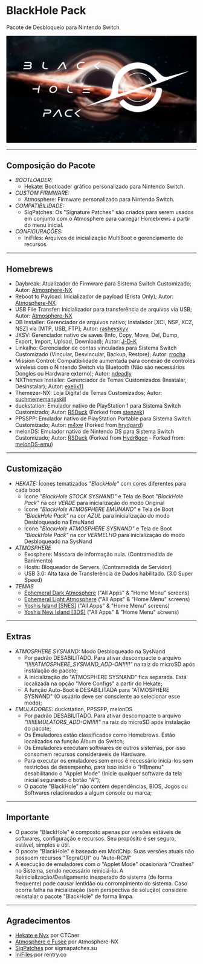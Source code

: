 # BlackHole Pack
 Pacote de Desbloqueio para Nintendo Switch

<img src="images/bootlogo_pack.png" alt="BlackHole Pack Bootlogo">

<hr>

<h2>Composição do Pacote</h2>

<ul>
	<li><i>BOOTLOADER:</i>
		<ul><li>Hekate: Bootloader gráfico personalizado para Nintendo Switch.</li></ul>
	</li>
	<li><i>CUSTOM FIRMWARE:</i>
		<ul><li>Atmosphere: Firmware personalizado para Nintendo Switch.</li></ul>
	</li>
	<li><i>COMPATIBILIDADE:</i>
		<ul>
			<li>SigPatches: Os "Signature Patches" são criados para serem usados em 
			conjunto com o Atmosphere para carregar Homebrews a partir do menu inicial.</li>
		</ul>
	</li>
	<li><i>CONFIGURAÇÔES:</i>
		<ul><li>IniFiles: Arquivos de inicialização MultiBoot e gerenciamento de recursos.</li></ul>
	</li>
</ul>

<hr>

<h2>Homebrews</h2>

<ul>
	<li>Daybreak:  Atualizador de Firmware para Sistema Switch Customizado; Autor: <a href="https://github.com/Atmosphere-NX">Atmosphere-NX</a></li>
	<li>Reboot to Payload: Inicializador de payload (Erista Only); Autor: <a href="https://github.com/Atmosphere-NX">Atmosphere-NX</a></li>
	<li>USB File Transfer: Inicializador para transferência de arquivos via USB; Autor: <a href="https://github.com/Atmosphere-NX">Atmosphere-NX</a></li>
	<li>DB Installer: Gerenciador de arquivos nativo; Instalador [XCI, NSP, XCZ, NSZ] via [MTP, USB, FTP]; 
	Autor: <a href="https://github.com/rashevskyv">rashevskyv</a></li>
	<li>JKSV: Gerenciador nativo de saves (Info, Copy, Move, Del, Dump, Export, Import, Upload, Download); 
	Autor: <a href="https://github.com/J-D-K">J-D-K</a></li>
	<li>Linkalho: Gerenciador de contas vinculadas para Sistema Switch Customizado (Vincular, Desvincular, Backup, Restore); 
	Autor: <a href="https://github.com/rdmrocha">rrocha</a></li>
	<li>Mission Control: Compatibilidade aumentada para conexão de controles wireless com o Nintendo Switch via Bluetooth 
	(Não são necessários Dongles ou Hardware externo); Autor: <a href="https://github.com/ndeadly">ndeadly</a></li>
	<li>NXThemes Installer: Gerenciador de Temas Customizados (Insatalar, Desinstalar); Autor: <a href="https://github.com/exelix11">exelix11</a></li>
	<li>Themezer-NX: Loja Digital de Temas Customizados; Autor: <a href="https://github.com/suchmememanyskill">suchmememanyskill</a></li>
	<li>duckstation: Emulador nativo de PlayStation 1 para Sistema Switch Customizado; 
	Autor: <a href="https://github.com/RSDuck">RSDuck</a> (Forked from <a href="https://github.com/stenzek">stenzek</a>)</li>
	<li>PPSSPP: Emulador nativo de PlayStation Portable para Sistema Switch Customizado; 
	Autor: <a href="https://github.com/m4xw">m4xw</a> (Forked from <a href="https://github.com/hrydgard">hrydgard</a>)</li>
	<li>melonDS: Emulador nativo de Nintendo DS para Sistema Switch Customizado; 
	Autor: <a href="https://github.com/RSDuck">RSDuck</a> (Forked from <a href="https://github.com/Hydr8gon">Hydr8gon</a> 
	- Forked from: <a href="https://github.com/melonDS-emu">melonDS-emu</a>)</li>
</ul>

<hr>

<h2>Customização</h2>

<ul>
	<li><i>HEKATE:</i> Ícones tematizados <i>"BlackHole"</i> com cores diferentes para cada boot
		<ul>
			<li>Ícone <i>"BlackHole STOCK SYSNAND"</i> e Tela de Boot <i>"BlackHole Pack"</i> na cor <i>VERDE</i> para inicialização do modo Original</li>
			<li>Ícone <i>"BlackHole ATMOSPHERE EMUNAND"</i> e Tela de Boot <i>"BlackHole Pack"</i> 
			na cor <i>AZUL</i> para inicialização do modo Desbloqueado na EmuNand</li>
			<li>Ícone <i>"BlackHole ATMOSPHERE SYSNAND"</i> e Tela de Boot <i>"BlackHole Pack"</i> 
			na cor <i>VERMELHO</i> para inicialização do modo Desbloqueado na SysNand</li>
		</ul>
	</li>
	<li><i>ATMOSPHERE</i>
		<ul>
			<li>Exosphere: Máscara de informação nula. (Contramedida de Banimento)</li>
			<li>Hosts: Bloqueador de Servers. (Contramedida de Servidor)</li>
			<li>USB 3.0: Alta taxa de Transferência de Dados habilitado. (3.0 Super Speed)</li>
		</ul>
	</li>
	<li><i>TEMAS</i>
		<ul>
			<li><a href="https://themezer.net/packs/Ephemeral-Dark-Atmosphere-835">Ephemeral Dark Atmosphere</a> ("All Apps" & "Home Menu" screens)</li>
			<li><a href="https://themezer.net/packs/Ephemeral-Light-Atmosphere-836">Ephemeral Light Atmosphere</a> ("All Apps" & "Home Menu" screens)</li>
			<li><a href="https://themezer.net/packs/Yoshis-Island-SNES-837">Yoshis Island [SNES]</a> ("All Apps" & "Home Menu" screens)</li>
			<li><a href="https://themezer.net/packs/Yoshis-New-Island-3DS-838">Yoshis New Island [3DS]</a> ("All Apps" & "Home Menu" screens)</li>
		</ul>
	</li>
</ul>

<hr>

<h2>Extras</h2>
<ul>
	<li><i>ATMOSPHERE SYSNAND:</i> Modo Desbloqueado na SysNand
		<ul>
			<li>Por padrão DESABILITADO. Para ativar descompacte o arquivo <i>"!!!!!ATMOSPHERE_SYSNAND_ADD-ON!!!!!"</i> 
			na raiz do microSD após instalação do pacote; </li>
			<li>A inicialização do "ATMOSPHERE SYSNAND" fica separada. Está localizada na opção "More Configs" a partir do Hekate;</li>
			<li>A função Auto-Boot é DESABILITADA para "ATMOSPHERE SYSNAND" (O usuário deve ser consciente ao selecionar esse modo);</li>
		</ul>
	</li>
	<li><i>EMULADORES:</i> duckstation, PPSSPP, melonDS
		<ul>
			<li>Por padrão DESABILITADO. Para ativar descompacte o arquivo <i>"!!!!!EMULATORS_ADD-ON!!!!!"</i> 
			na raiz do microSD após instalação do pacote; </li>
			<li>Os Emuladores estão classificados como Homebrews. Estão localizados na função Álbum do Switch;</li>
			<li>Os Emuladores executam softwares de outros sistemas, por isso consomem recursos consideráveis de Hardware.</li>
			<li>Para executar os emuladores sem erros é necessário inicia-los sem restrições de desempenho, para isso inicie o 
			"HBmenu" desabilitando o "Applet Mode" (Inicie qualquer software da tela inicial segurando o botão <i>"R"</i>);</li>
			<li>O pacote "BlackHole" não contém dependências, BIOS, Jogos ou Softwares relacionados a algum console ou marca;</li>
		</ul>
	</li>
</ul>

<hr>

<h2>Importante</h2>
<ul>
	<li>O pacote "BlackHole" é composto apenas por versões estáveis de softwares, configuração e recursos. 
	Seu propósito é ser seguro, estável, simples e útil.</li>
	<li>O pacote "BlackHole" é baseado em ModChip. Suas versões atuais não possuem recursos "TegraGUI" ou "Auto-RCM"</li>
	<li>A execução de emuladores com o "Applet Mode" ocasionará "Crashes" no Sistema, sendo necessário reiniciá-lo. 
	A Reinicialização/Desligamento inesperado do sistema (de forma frequente) pode causar lentidão ou corrompimento do sistema. 
	Caso ocorra falha na inicialização (sem perspectiva de solução) considere reinstalar o pacote "BlackHole" de forma limpa.
	</li>
</ul>

<hr>

<h2>Agradecimentos</h2>
<ul>
	<li><a href="https://github.com/CTCaer/hekate">Hekate e Nyx</a> por CTCaer<br></li>
	<li><a href="https://github.com/Atmosphere-NX/Atmosphere">Atmosphere e Fusee</a> por Atmosphere-NX<br></li>
	<li><a href="https://sigmapatches.su/">SigPatches</a> por sigmapatches.su<br></li>
	<li><a href="https://rentry.co/EristaEmu">IniFiles</a> por rentry.co<br></li>
</ul>
